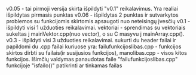v0.05 - tai pirmoji versija skirta išpildyti "v0.1" reikalavimus. Yra realiai išpildytas pirmasis punktas
v0.06 - išpildytas 2 punktas ir sutvarkytos problemos su funkcijomis skirtomis apsaugoti nuo neteisingų įvesčių
v0.1 - išpildyti visi 1 užduoties reikalavimai. vektoriai - sprendimas su vektoriais sukeltas į mainVektor.cpp(nuo vector), o su C masyvu į mainArray.cpp().
v0.3 - išpildyti visi 3 užduoties reikalavimai. sukurti du header failai ir papildomi du .cpp failai kuriuose yra: failufunkcijoslibas.cpp - funkcijos skirtos dirbti su failais(ir susijusios funkcijos), manolibas.cpp - visos kitos funkcijos. Išimčių valdymas panaudotas faile "failufunkcijoslibas.cpp" funkcijoje "isfailo()" patikrinti ar tinkamas failas

